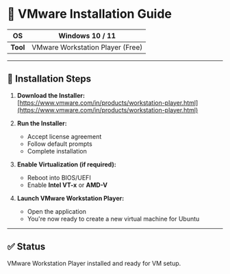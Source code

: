 # 🧰 VMware Installation Guide

| **OS**   | Windows 10 / 11                   |
|----------|----------------------------------|
| **Tool** | VMware Workstation Player (Free) |

---

## 🔽 Installation Steps

1. **Download the Installer:**  
   [https://www.vmware.com/in/products/workstation-player.html](https://www.vmware.com/in/products/workstation-player.html)

2. **Run the Installer:**  
   - Accept license agreement  
   - Follow default prompts  
   - Complete installation

3. **Enable Virtualization (if required):**  
   - Reboot into BIOS/UEFI  
   - Enable **Intel VT-x** or **AMD-V**

4. **Launch VMware Workstation Player:**  
   - Open the application  
   - You're now ready to create a new virtual machine for Ubuntu

---

## ✅ Status

VMware Workstation Player installed and ready for VM setup.
